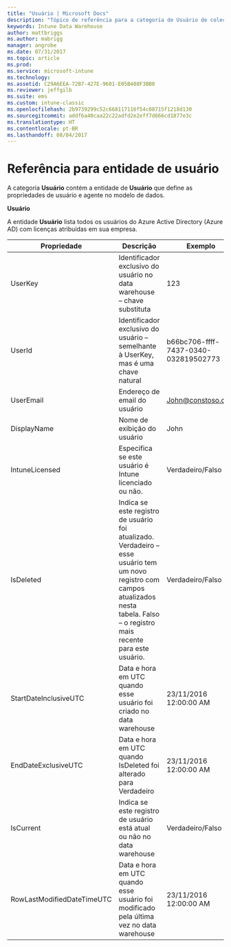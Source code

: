 ```yaml
---
title: "Usuário | Microsoft Docs"
description: "Tópico de referência para a categoria de Usuário de coleções de entidade na API Intune Data Warehouse."
keywords: Intune Data Warehouse
author: mattbriggs
ms.author: mabrigg
manager: angrobe
ms.date: 07/31/2017
ms.topic: article
ms.prod: 
ms.service: microsoft-intune
ms.technology: 
ms.assetid: C29A6EEA-72B7-427E-9601-E05B408F3BB0
ms.reviewer: jeffgilb
ms.suite: ems
ms.custom: intune-classic
ms.openlocfilehash: 2b9739299c52c668117116f54c08715f1218d130
ms.sourcegitcommit: addf6a40caa22c22adfd2e2eff7d666cd1877e3c
ms.translationtype: HT
ms.contentlocale: pt-BR
ms.lasthandoff: 08/04/2017
---
```

# <a name="reference-for-user-entity"></a>Referência para entidade de usuário

A categoria **Usuário** contém a entidade de **Usuário** que define as propriedades de usuário e agente no modelo de dados.

**Usuário**

A entidade **Usuário** lista todos os usuários do Azure Active Directory (Azure AD) com licenças atribuídas em sua empresa.

| Propriedade  | Descrição | Exemplo |
|---------|------------|--------|
| UserKey |Identificador exclusivo do usuário no data warehouse – chave substituta |123 |
| UserId |Identificador exclusivo do usuário – semelhante à UserKey, mas é uma chave natural |b66bc706-ffff-7437-0340-032819502773 |
| UserEmail |Endereço de email do usuário |John@constoso.com |
| DisplayName |Nome de exibição do usuário |John |
| IntuneLicensed |Especifica se este usuário é Intune licenciado ou não. |Verdadeiro/Falso |
| IsDeleted |Indica se este registro de usuário foi atualizado.  Verdadeiro – esse usuário tem um novo registro com campos atualizados nesta tabela. Falso – o registro mais recente para este usuário. |Verdadeiro/Falso |
| StartDateInclusiveUTC |Data e hora em UTC quando esse usuário foi criado no data warehouse |23/11/2016 12:00:00 AM |
| EndDateExclusiveUTC |Data e hora em UTC quando IsDeleted foi alterado para Verdadeiro |23/11/2016 12:00:00 AM |
| IsCurrent |Indica se este registro de usuário está atual ou não no data warehouse |Verdadeiro/Falso |
| RowLastModifiedDateTimeUTC |Data e hora em UTC quando esse usuário foi modificado pela última vez no data warehouse |23/11/2016 12:00:00 AM |

